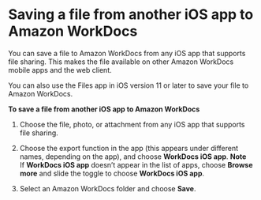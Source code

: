 # Saving a file from another iOS app to Amazon WorkDocs<a name="iphone_saving_files"></a>

You can save a file to Amazon WorkDocs from any iOS app that supports file sharing\. This makes the file available on other Amazon WorkDocs mobile apps and the web client\.

You can also use the Files app in iOS version 11 or later to save your file to Amazon WorkDocs\. 

**To save a file from another iOS app to Amazon WorkDocs**

1. Choose the file, photo, or attachment from any iOS app that supports file sharing\.

1. Choose the export function in the app \(this appears under different names, depending on the app\), and choose **WorkDocs iOS app**\.
**Note**  
If **WorkDocs iOS app** doesn’t appear in the list of apps, choose **Browse more** and slide the toggle to choose **WorkDocs iOS app**\.

1. Select an Amazon WorkDocs folder and choose **Save**\.